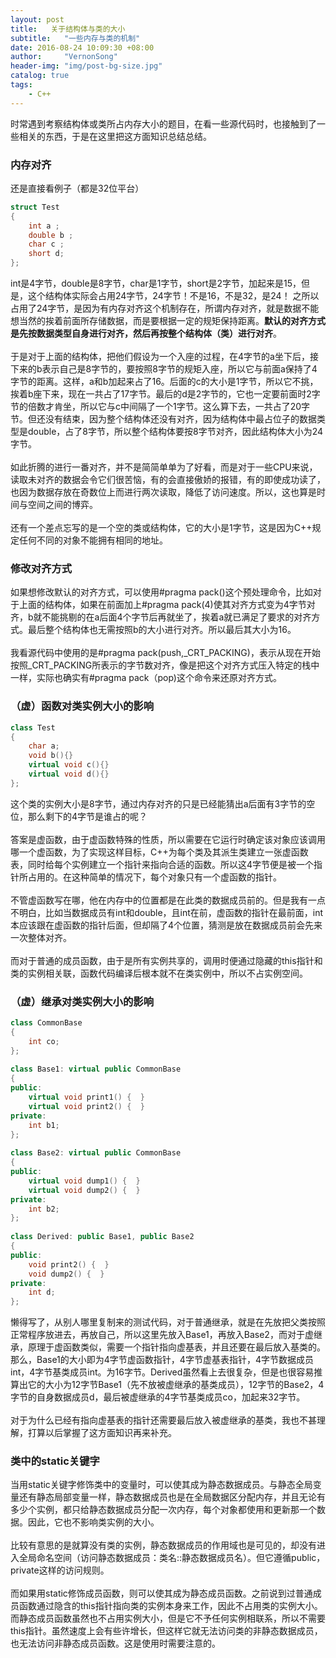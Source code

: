 ```yaml
---
layout: post
title:   关于结构体与类的大小
subtitle:   "一些内存与类的机制"
date: 2016-08-24 10:09:30 +08:00
author:     "VernonSong"
header-img: "img/post-bg-size.jpg"
catalog: true
tags:
    - C++
---
```

时常遇到考察结构体或类所占内存大小的题目，在看一些源代码时，也接触到了一些相关的东西，于是在这里把这方面知识总结总结。

### 内存对齐
还是直接看例子（都是32位平台）

```cpp
struct Test
{
    int a ;
    double b ;
    char c ;
    short d;
};    
```

int是4字节，double是8字节，char是1字节，short是2字节，加起来是15，但是，这个结构体实际会占用24字节，24字节！不是16，不是32，是24！
之所以占用了24字节，是因为有内存对齐这个机制存在，所谓内存对齐，就是数据不能想当然的挨着前面所存储数据，而是要根据一定的规矩保持距离。**默认的对齐方式是先按数据类型自身进行对齐，然后再按整个结构体（类）进行对齐**。
<br>
<br>于是对于上面的结构体，把他们假设为一个入座的过程，在4字节的a坐下后，接下来的b表示自己是8字节的，要按照8字节的规矩入座，所以它与前面a保持了4字节的距离。这样，a和b加起来占了16。后面的c的大小是1字节，所以它不挑，挨着b座下来，现在一共占了17字节。最后的d是2字节的，它也一定要前面时2字节的倍数才肯坐，所以它与c中间隔了一个1字节。这么算下去，一共占了20字节。但还没有结束，因为整个结构体还没有对齐，因为结构体中最占位子的数据类型是double，占了8字节，所以整个结构体要按8字节对齐，因此结构体大小为24字节。
<br>
<br>如此折腾的进行一番对齐，并不是简简单单为了好看，而是对于一些CPU来说，读取未对齐的数据会令它们很苦恼，有的会直接傲娇的报错，有的即使成功读了，也因为数据存放在奇数位上而进行两次读取，降低了访问速度。所以，这也算是时间与空间之间的博弈。
<br>
<br>还有一个差点忘写的是一个空的类或结构体，它的大小是1字节，这是因为C++规定任何不同的对象不能拥有相同的地址。

### 修改对齐方式
如果想修改默认的对齐方式，可以使用#pragma pack()这个预处理命令，比如对于上面的结构体，如果在前面加上#pragma pack(4)使其对齐方式变为4字节对齐，b就不能挑剔的在a后面4个字节后再就坐了，挨着a就已满足了要求的对齐方式。最后整个结构体也无需按照b的大小进行对齐。所以最后其大小为16。
<br>
<br>我看源代码中使用的是#pragma pack(push,_CRT_PACKING)，表示从现在开始按照_CRT_PACKING所表示的字节数对齐，像是把这个对齐方式压入特定的栈中一样，实际也确实有#pragma pack（pop)这个命令来还原对齐方式。

### （虚）函数对类实例大小的影响

```cpp
class Test
{
	char a;
	void b(){}
	virtual void c(){}
	virtual void d(){}
};
```
这个类的实例大小是8字节，通过内存对齐的只是已经能猜出a后面有3字节的空位，那么剩下的4字节是谁占的呢？
<br>
<br>答案是虚函数，由于虚函数特殊的性质，所以需要在它运行时确定该对象应该调用哪一个虚函数，为了实现这样目标，C++为每个类及其派生类建立一张虚函数表，同时给每个实例建立一个指针来指向合适的函数。所以这4字节便是被一个指针所占用的。在这种简单的情况下，每个对象只有一个虚函数的指针。
<br>
<br>不管虚函数写在哪，他在内存中的位置都是在此类的数据成员前的。但是我有一点不明白，比如当数据成员有int和double，且int在前，虚函数的指针在最前面，int本应该跟在虚函数的指针后面，但却隔了4个位置，猜测是放在数据成员前会先来一次整体对齐。
<br>
<br>而对于普通的成员函数，由于是所有实例共享的，调用时便通过隐藏的this指针和类的实例相关联，函数代码编译后根本就不在类实例中，所以不占实例空间。

### （虚）继承对类实例大小的影响
```cpp
class CommonBase  
{  
    int co;  
};  
  
class Base1: virtual public CommonBase  
{  
public:  
    virtual void print1() {  }  
    virtual void print2() {  }  
private:  
    int b1;  
};  
  
class Base2: virtual public CommonBase  
{  
public:  
    virtual void dump1() {  }  
    virtual void dump2() {  }  
private:  
    int b2;  
};  
  
class Derived: public Base1, public Base2  
{  
public:  
    void print2() {  }  
    void dump2() {  }  
private:  
    int d;  
};  
```
懒得写了，从别人哪里复制来的测试代码，对于普通继承，就是在先放把父类按照正常程序放进去，再放自己，所以这里先放入Base1，再放入Base2，而对于虚继承，原理于虚函数类似，需要一个指针指向虚基表，并且还要在最后放入基类的。那么，Base1的大小即为4字节虚函数指针，4字节虚基表指针，4字节数据成员int，4字节基类成员int。为16字节。Derived虽然看上去很复杂，但是也很容易推算出它的大小为12字节Base1（先不放被虚继承的基类成员），12字节的Base2，4字节的自身数据成员d，最后被虚继承的4字节基类成员co，加起来32字节。
<br>
<br>对于为什么已经有指向虚基表的指针还需要最后放入被虚继承的基类，我也不甚理解，打算以后掌握了这方面知识再来补充。

### 类中的static关键字
当用static关键字修饰类中的变量时，可以使其成为静态数据成员。与静态全局变量还有静态局部变量一样，静态数据成员也是在全局数据区分配内存，并且无论有多少个实例，都只给静态数据成员分配一次内存，每个对象都使用和更新那一个数据。因此，它也不影响类实例的大小。
<br>
<br>比较有意思的是就算没有类的实例，静态数据成员的作用域也是可见的，却没有进入全局命名空间（访问静态数据成员：类名::静态数据成员名）。但它遵循public，private这样的访问规则。
<br>
<br>而如果用static修饰成员函数，则可以使其成为静态成员函数。之前说到过普通成员函数通过隐含的this指针指向类的实例本身来工作，因此不占用类的实例大小。而静态成员函数虽然也不占用实例大小，但是它不予任何实例相联系，所以不需要this指针。虽然速度上会有些许增长，但这样它就无法访问类的非静态数据成员，也无法访问非静态成员函数。这是使用时需要注意的。